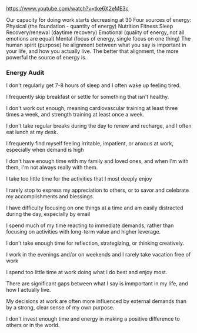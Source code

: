 https://www.youtube.com/watch?v=tke6X2eME3c

Our capacity for doing work starts decreasing at 30
Four sources of energy:
Physical (the foundation - quantity of energy)
	Nutrition
	Fitness
	Sleep
	Recovery/renewal (daytime recovery)
Emotional (quality of energy, not all emotions are equal)
Mental (focus of energy, single focus on one thing)
The human spirit (purpose)
	he alignment between what you say is important in your life, and how you actually live. The better that alignment, the more powerful the source of energy is.

### Energy Audit
I don't regularly get 7-8 hours of sleep and I often wake up feeling tired.

I frequently skip breakfast or settle for something that isn't healthy.

I don't work out enough, meaning cardiovascular training at least three times a week, and strength training at least once a week.

I don't take regular breaks during the day to renew and recharge, and I often eat lunch at my desk.

I frequently find myself feeling irritable, impatient, or anxous at work, especially when demand is high

I don't have enough time with my family and loved ones, and when I'm with them, I'm not always really with them.

I take too little time for the activities that I most deeply enjoy

I rarely stop to express my appreciation to others, or to savor and celebrate my accomplishments and blessings.

I have difficulty focusing on one things at a time and am easily distracted during the day, especially by email

I spend much of my time reacting to immediate demands, rather than focusing on activities with long-term value and higher leverage.

I don't take enough time for reflection, strategizing, or thinking creatively.

I work in the evenings and/or on weekends and I rarely take vacation free of work

I spend too little time at work doing what I do best and enjoy most.

There are significant gaps between what I say is immportant in my life, and how I actually live.

My decisions at work are often more influenced by external demands than by a strong, clear sense of my own purpose.

I don't invest enough time and energy in making a positive difference to others or in the world.
